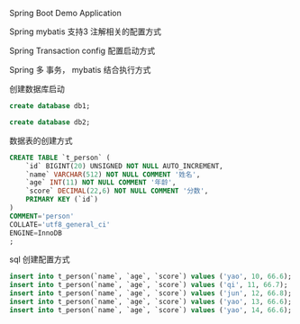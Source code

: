 Spring Boot Demo Application

Spring mybatis 支持3 注解相关的配置方式

Spring Transaction config 配置启动方式

Spring 多 事务， mybatis 结合执行方式

创建数据库启动
```sql
create database db1;

create database db2;
```

数据表的创建方式
```sql
CREATE TABLE `t_person` (
	`id` BIGINT(20) UNSIGNED NOT NULL AUTO_INCREMENT,
	`name` VARCHAR(512) NOT NULL COMMENT '姓名',
	`age` INT(11) NOT NULL COMMENT '年龄',
	`score` DECIMAL(22,6) NOT NULL COMMENT '分数',
	PRIMARY KEY (`id`)
)
COMMENT='person'
COLLATE='utf8_general_ci'
ENGINE=InnoDB
;
```
sql 创建配置方式
```sql
insert into t_person(`name`, `age`, `score`) values ('yao', 10, 66.6);
insert into t_person(`name`, `age`, `score`) values ('qi', 11, 66.7);
insert into t_person(`name`, `age`, `score`) values ('jun', 12, 66.8);
insert into t_person(`name`, `age`, `score`) values ('yao', 13, 66.6);
insert into t_person(`name`, `age`, `score`) values ('yao', 14, 66.6);
```
